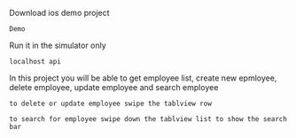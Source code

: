 
Download ios demo project
```
Demo
```

Run it in the simulator only 
```
localhost api
```

In this project you will be able to get employee list, create new epmloyee, delete employee, update employee and search employee

```
to delete or update employee swipe the tablview row 
```

```
to search for employee swipe down the tablview list to show the search bar
```
